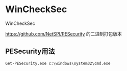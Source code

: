 # WinCheckSec
WinCheckSec

https://github.com/NetSPI/PESecurity 的二进制打包版本

## PESecurity用法
```
Get-PESecurity.exe c:\windows\system32\cmd.exe
```

